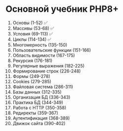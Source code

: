 # Основной учебник PHP8+

1. Основы (1-52) ✅
2. Массивы (53-68) ✅
3. Условия (69-113) ✅
4. Циклы (114-134) ✅
5. Многомерность (135-150)
6. Пользовательские функции (151-166)
7. Область видимости (167-175)
8. Рекурсия (176-181)
9. Регулярные выражения (182-225)
10. Формирование строк (226-248)
11. Формы (249-278)
12. Cookies (279-285)
13. Файловая система (286-311)
14. Базы данных (312-335)
15. Организация БД (336-343)
16. Практика БД (344-349)
17. Работа с HTTP (350-358)
18. Редиректы (359-367)
19. Аутентификация (368-389)
20. Движок сайта (390-402)
